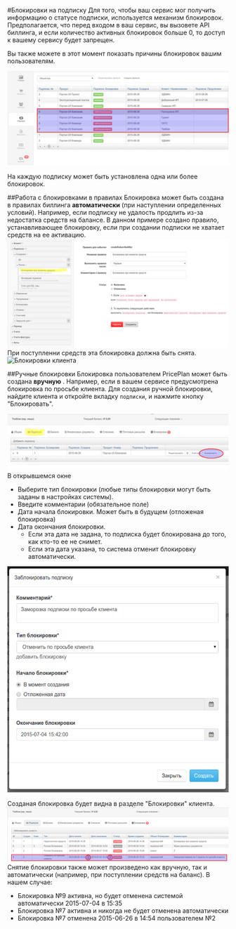#Блокировки на подписку
Для того, чтобы ваш сервис мог получить информацию о статусе подписки, используется механизм блокировок. Предполагается, что перед входом в ваш сервис, вы вызовете API биллинга, и если количество активных блокировок больше 0, то доступ к вашему сервису будет запрещен.

Вы также можете в этот момент показать причины блокировок вашим пользователям. 

![Блокировки клиента](blocked-subs.png)

На каждую подписку может быть установлена одна или более блокировок.

##Работа с блокировками в правилах
Блокировка может быть создана в правилах биллинга  **автоматически** (при наступлении определенных условий). Например, если подписку не удалость продлить из-за недостатка средств на балансе. В данном примере создано правило, устанавливающее блокировку, если при создании подписки не хватает средств на ее активацию.
![Блокировки клиента](blokirovka-auto.png)
При поступленни средств эта блокировка должна быть снята. 
![Блокировки клиента](blokirovka-auto-куьщму.png)

##Ручные блокировки
Блокировка пользователем РricePlan может быть создана **вручную** . Например, если в вашем сервисе предусмотрена блокировка по просьбе клиента. Для создания ручной блокировки, найдите клиента и откройте вкладку `подписки`, и нажмите кнопку "Блокировать".

![Блокировки клиента](blokirovka-create1.png)
В открывшемся окне 
- Выберите тип блокировки (любые типы блокировки могут быть заданы в настройках системы).
- Введите комментарии (обязательное поле)
- Дата начала блокировки. Может быть в будущем (отложеная блокировка)
- Дата окончания блокировки. 
  - Если эта дата не задана, то подписка будет блокирована до того, как кто-то ее не снимет. 
  - Если эта дата указана, то система отменит блокировку автоматически.


![Блокировки клиента](blokirovka-create2.png)

Созданая блокировка будет видна в разделе "Блокировки" клиента.
![Блокировки клиента](blokirovka-create3.png)
Снятие блокировки также может произведено как вручную, так и автоматически (например, при поступлении средств на баланс). В нашем случае:
- Блокировка №9 активна, но будет отменена системой автоматически 2015-07-04 в 15:35
- Блокировка №7 активна и никогда не будет отменена автоматически
- Блокировка №7 отменена 2015-06-26 в 14:54 пользователем №2
